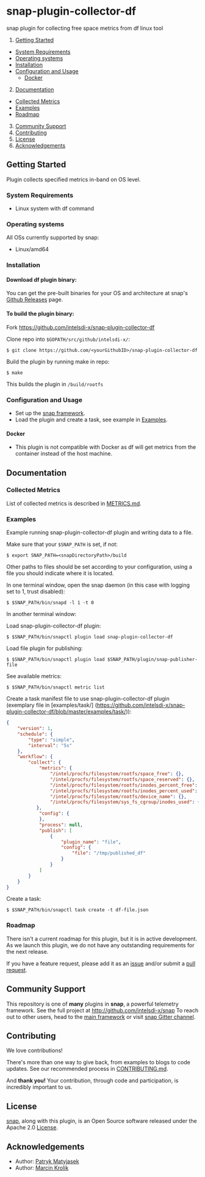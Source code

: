 # snap-plugin-collector-df

snap plugin for collecting free space metrics from df linux tool

1. [Getting Started](#getting-started)
  * [System Requirements](#system-requirements)
  * [Operating systems](#operating-systems)
  * [Installation](#installation)
  * [Configuration and Usage](#configuration-and-usage)
    * [Docker](#docker)
2. [Documentation](#documentation)
  * [Collected Metrics](#collected-metrics)
  * [Examples](#examples)
  * [Roadmap](#roadmap)
3. [Community Support](#community-support)
4. [Contributing](#contributing)
5. [License](#license)
6. [Acknowledgements](#acknowledgements)

## Getting Started

 Plugin collects specified metrics in-band on OS level.

### System Requirements

* Linux system with df command

### Operating systems
All OSs currently supported by snap:
* Linux/amd64

### Installation
#### Download df plugin binary:
You can get the pre-built binaries for your OS and architecture at snap's [Github Releases](https://github.com/intelsdi-x/snap/releases) page.

#### To build the plugin binary:
Fork https://github.com/intelsdi-x/snap-plugin-collector-df

Clone repo into `$GOPATH/src/github/intelsdi-x/`:

```
$ git clone https://github.com/<yourGithubID>/snap-plugin-collector-df
```
Build the plugin by running make in repo:
```
$ make
```
This builds the plugin in `/build/rootfs`

### Configuration and Usage

* Set up the [snap framework](https://github.com/intelsdi-x/snap/blob/master/README.md#getting-started).
* Load the plugin and create a task, see example in [Examples](https://github.com/intelsdi-x/snap-plugin-collector-df/blob/master/README.md#examples).

#### Docker 
* This plugin is not compatible with Docker as df will get metrics from the container instead of the host machine. 

## Documentation

### Collected Metrics

List of collected metrics is described in [METRICS.md](https://github.com/intelsdi-x/snap-plugin-collector-df/blob/master/METRICS.md).


### Examples

Example running snap-plugin-collector-df plugin and writing data to a file.

Make sure that your `$SNAP_PATH` is set, if not:
```
$ export SNAP_PATH=<snapDirectoryPath>/build
```
Other paths to files should be set according to your configuration, using a file you should indicate where it is located.

In one terminal window, open the snap daemon (in this case with logging set to 1,  trust disabled):
```
$ $SNAP_PATH/bin/snapd -l 1 -t 0
```
In another terminal window:

Load snap-plugin-collector-df plugin:
```
$ $SNAP_PATH/bin/snapctl plugin load snap-plugin-collector-df
```
Load file plugin for publishing:
```
$ $SNAP_PATH/bin/snapctl plugin load $SNAP_PATH/plugin/snap-publisher-file
```
See available metrics:

```
$ $SNAP_PATH/bin/snapctl metric list
```

Create a task manifest file to use snap-plugin-collector-df plugin (exemplary file in [examples/task/] (https://github.com/intelsdi-x/snap-plugin-collector-df/blob/master/examples/task/)):
```json
{
    "version": 1,
    "schedule": {
        "type": "simple",
        "interval": "5s"
    },
    "workflow": {
        "collect": {
            "metrics": {
		        "/intel/procfs/filesystem/rootfs/space_free": {},
                "/intel/procfs/filesystem/rootfs/space_reserved": {},
                "/intel/procfs/filesystem/rootfs/inodes_percent_free": {},
                "/intel/procfs/filesystem/rootfs/inodes_percent_used": {},
                "/intel/procfs/filesystem/rootfs/device_name": {},
                "/intel/procfs/filesystem/sys_fs_cgroup/inodes_used": {}
           },
            "config": {
            },
            "process": null,
            "publish": [
                {
                    "plugin_name": "file",
                    "config": {
                        "file": "/tmp/published_df"
                    }
                }
            ]
        }
    }
}

```
Create a task:
```
$ $SNAP_PATH/bin/snapctl task create -t df-file.json
```

### Roadmap
There isn't a current roadmap for this plugin, but it is in active development. As we launch this plugin, we do not have any outstanding requirements for the next release.

If you have a feature request, please add it as an [issue](https://github.com/intelsdi-x/snap-plugin-collector-users/issues) and/or submit a [pull request](https://github.com/intelsdi-x/snap-plugin-collector-users/pulls).

## Community Support
This repository is one of **many** plugins in **snap**, a powerful telemetry framework. See the full project at http://github.com/intelsdi-x/snap To reach out to other users, head to the [main framework](https://github.com/intelsdi-x/snap#community-support) or visit [snap Gitter channel](https://gitter.im/intelsdi-x/snap).

## Contributing
We love contributions!

There's more than one way to give back, from examples to blogs to code updates. See our recommended process in [CONTRIBUTING.md](CONTRIBUTING.md).

And **thank you!** Your contribution, through code and participation, is incredibly important to us.

## License
[snap](http://github.com/intelsdi-x/snap), along with this plugin, is an Open Source software released under the Apache 2.0 [License](LICENSE).

## Acknowledgements

* Author: [Patryk Matyjasek](https://github.com/PatrykMatyjasek)
* Author: [Marcin Krolik](https://github.com/marcin-krolik)
